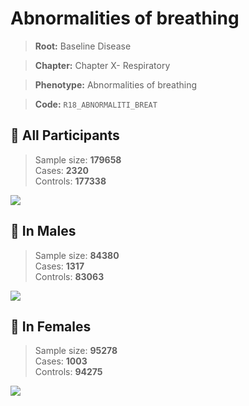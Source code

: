 # Abnormalities of breathing

> **Root:** Baseline Disease  

> **Chapter:** Chapter X- Respiratory  

> **Phenotype:** Abnormalities of breathing  

> **Code:** `R18_ABNORMALITI_BREAT`

## 🧪 All Participants  
> Sample size: **179658**  
> Cases: **2320**  
> Controls: **177338**
<img src="/Disease/Figures/ALL/Baseline/R18_ABNORMALITI_BREAT.png"/>
<CsvTable src="/Disease/Data/ALL/Baseline/LG_R18_ABNORMALITI_BREAT.csv" label="🔍 View full results" />

## 👨 In Males  
> Sample size: **84380**  
> Cases: **1317**  
> Controls: **83063**
<img src="/Disease/Figures/Male/Baseline/R18_ABNORMALITI_BREAT.png"/>
<CsvTable src="/Disease/Data/Male/Baseline/LG_R18_ABNORMALITI_BREAT.csv" label="🔍 View full results" />

## 👩 In Females  
> Sample size: **95278**  
> Cases: **1003**  
> Controls: **94275**
<img src="/Disease/Figures/Female/Baseline/R18_ABNORMALITI_BREAT.png"/>
<CsvTable src="/Disease/Data/Female/Baseline/LG_R18_ABNORMALITI_BREAT.csv" label="🔍 View full results" />
